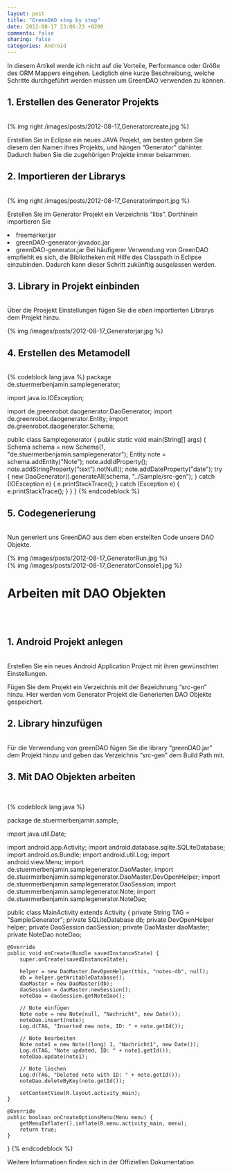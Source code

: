 ```yaml
---
layout: post
title: "GreenDAO step by step"
date: 2012-08-17 23:06:23 +0200
comments: false
sharing: false
categories: Android
---
```

In diesem Artikel werde ich nicht auf die Vorteile, Performance oder Größe des ORM Mappers eingehen. Lediglich eine kurze Beschreibung, welche Schritte durchgeführt werden müssen um GreenDAO verwenden zu können.


<h2>1. Erstellen des Generator Projekts</h2>
<br />
{% img right /images/posts/2012-08-17_Generatorcreate.jpg %}

Erstellen Sie in Eclipse ein neues JAVA Projekt, am besten geben Sie diesem den Namen ihres Projekts, und hängen “Generator” dahinter.
Dadurch haben Sie die zugehörigen Projekte immer beisammen.

 <!-- more -->


<h2>2. Importieren der Librarys</h2>
<br />
{% img right /images/posts/2012-08-17_Generatorimport.jpg %}

Erstellen Sie im Generator Projekt ein Verzeichnis “libs”. Dorthinein importieren Sie

<li>freemarker.jar
<li>greenDAO-generator-javadoc.jar
<li>greenDAO-generator.jar
Bei häufigerer Verwendung von GreenDAO empfiehlt es sich, die Bibliotheken mit Hilfe des Classpath in Eclipse einzubinden. Dadurch kann dieser Schritt zukünftig ausgelassen werden.
 

<h2>3. Library in Projekt einbinden</h2>
<br />
Über die Proejekt Einstellungen fügen Sie die eben importierten Librarys dem Projekt hinzu.

{% img /images/posts/2012-08-17_Generatorjar.jpg %}
<br />

<h2>4. Erstellen des Metamodell</h2>
<br />
{% codeblock lang:java %}
package de.stuermerbenjamin.samplegenerator;
 
import java.io.IOException;
 
import de.greenrobot.daogenerator.DaoGenerator;
import de.greenrobot.daogenerator.Entity;
import de.greenrobot.daogenerator.Schema;
 
public class Samplegenerator {
    public static void main(String[] args) {
        Schema schema = new Schema(1, "de.stuermerbenjamin.samplegenerator");
        Entity note = schema.addEntity("Note");
        note.addIdProperty();
        note.addStringProperty("text").notNull();
        note.addDateProperty("date");
        try {
            new DaoGenerator().generateAll(schema, "../Sample/src-gen");
        } catch (IOException e) {
            e.printStackTrace();
        } catch (Exception e) {
            e.printStackTrace();
        }
    }
}
{% endcodeblock %}
<br />

<h2>5. Codegenerierung</h2>
<br />
Nun generiert uns GreenDAO aus dem eben erstellten Code unsere DAO Objekte.

{% img /images/posts/2012-08-17_GeneratorRun.jpg %}
<br />
{% img /images/posts/2012-08-17_GeneratorConsole1.jpg %}
<br />


<h1>Arbeiten mit DAO Objekten</h1>
<br /><br />


<h2>1. Android Projekt anlegen</h2>
<br />
Erstellen Sie ein neues Android Application Project mit ihren gewünschten Einstellungen.

Fügen Sie dem Projekt ein Verzeichnis mit der Bezeichnung “src-gen” hinzu. Hier werden vom Generator Projekt die Generierten DAO Objekte gespeichert.

 

<h2>2. Library hinzufügen</h2>
<br />
Für die Verwendung von greenDAO fügen Sie die library “greenDAO.jar” dem Projekt hinzu und geben das Verzeichnis “src-gen” dem Build Path mit.

 

<h2>3. Mit DAO Objekten arbeiten</h2>
<br />
 

{% codeblock lang:java %}

package de.stuermerbenjamin.sample;
 
import java.util.Date;
 
import android.app.Activity;
import android.database.sqlite.SQLiteDatabase;
import android.os.Bundle;
import android.util.Log;
import android.view.Menu;
import de.stuermerbenjamin.samplegenerator.DaoMaster;
import de.stuermerbenjamin.samplegenerator.DaoMaster.DevOpenHelper;
import de.stuermerbenjamin.samplegenerator.DaoSession;
import de.stuermerbenjamin.samplegenerator.Note;
import de.stuermerbenjamin.samplegenerator.NoteDao;
 
public class MainActivity extends Activity {
    private String TAG = "SampleGenerator";
    private SQLiteDatabase db;
    private DevOpenHelper helper;
    private DaoSession daoSession;
    private DaoMaster daoMaster;
    private NoteDao noteDao;
 
    @Override
    public void onCreate(Bundle savedInstanceState) {
        super.onCreate(savedInstanceState);
 
        helper = new DaoMaster.DevOpenHelper(this, "notes-db", null);
        db = helper.getWritableDatabase();
        daoMaster = new DaoMaster(db);
        daoSession = daoMaster.newSession();
        noteDao = daoSession.getNoteDao();
 
        // Note einfügen
        Note note = new Note(null, "Nachricht", new Date());
        noteDao.insert(note);
        Log.d(TAG, "Inserted new note, ID: " + note.getId());
 
        // Note bearbeiten
        Note note1 = new Note((long) 1, "Nachricht1", new Date());
        Log.d(TAG, "Note updated, ID: " + note1.getId());
        noteDao.update(note1);
 
        // Note löschen
        Log.d(TAG, "Deleted note with ID: " + note.getId());
        noteDao.deleteByKey(note.getId());
 
        setContentView(R.layout.activity_main);
    }
 
    @Override
    public boolean onCreateOptionsMenu(Menu menu) {
        getMenuInflater().inflate(R.menu.activity_main, menu);
        return true;
    }
}
{% endcodeblock %}



Weitere Informatioen finden sich in der Offiziellen Dokumentation